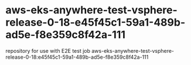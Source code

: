 # aws-eks-anywhere-test-vsphere-release-0-18-e45f45c1-59a1-489b-ad5e-f8e359c8f42a-111
repository for use with E2E test job aws-eks-anywhere-test-vsphere-release-0-18:e45f45c1-59a1-489b-ad5e-f8e359c8f42a-111
